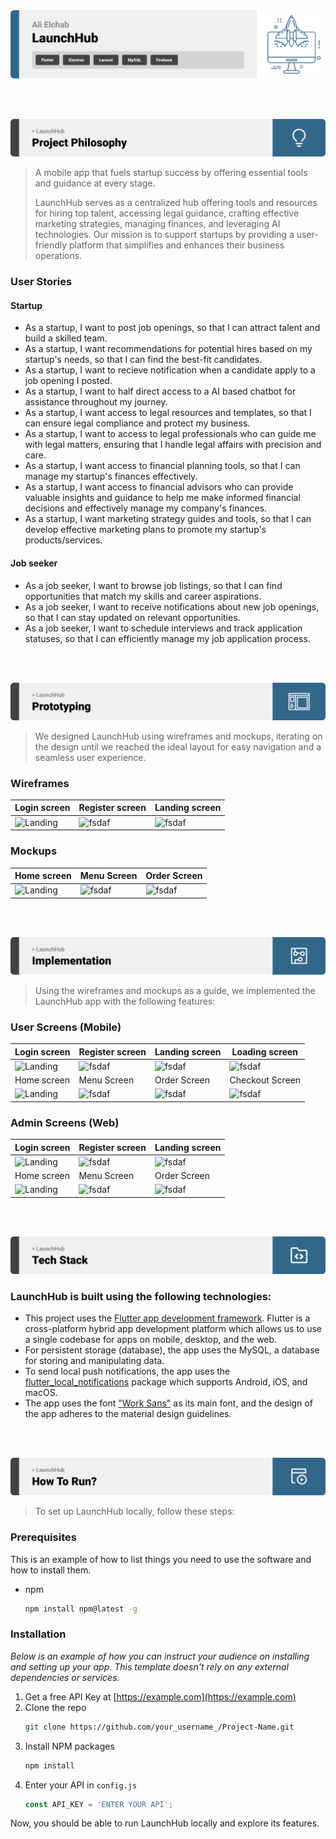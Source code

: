 <img src="./readme/title1.svg"/>

<br><br>

<!-- project philosophy -->
<img src="./readme/title2.svg"/>

> A mobile app that fuels startup success by offering essential tools and guidance at every stage.
>
> LaunchHub serves as a centralized hub offering tools and resources for hiring top talent, accessing legal guidance, crafting effective marketing strategies, managing finances, and leveraging AI technologies. Our mission is to support startups by providing a user-friendly platform that simplifies and enhances their business operations.

### User Stories
####  Startup
- As a startup, I want to post job openings, so that I can attract talent and build a skilled team.
- As a startup, I want recommendations for potential hires based on my startup's needs, so that I can find the best-fit candidates.
- As a startup, I want to recieve notification when a candidate apply to a job opening I posted.
- As a startup, I want to half direct access to a AI based chatbot for assistance throughout my journey.
- As a startup, I want access to legal resources and templates, so that I can ensure legal compliance and protect my business.
- As a startup, I want to access to legal professionals who can guide me with legal matters, ensuring that I handle legal affairs with precision and care.
- As a startup, I want access to financial planning tools, so that I can manage my startup's finances effectively.
- As a startup, I want access to financial advisors who can provide valuable insights and guidance to help me make informed financial decisions and effectively manage my company's finances.
- As a startup, I want marketing strategy guides and tools, so that I can develop effective marketing plans to promote my startup's products/services. <br/>
#### Job seeker
- As a job seeker, I want to browse job listings, so that I can find opportunities that match my skills and career aspirations.
- As a job seeker, I want to receive notifications about new job openings, so that I can stay updated on relevant opportunities.
- As a  job seeker, I want to schedule interviews and track application statuses, so that I can efficiently manage my job application process.

<br><br>

<!-- Prototyping -->
<img src="./readme/title3.svg"/>

> We designed LaunchHub using wireframes and mockups, iterating on the design until we reached the ideal layout for easy navigation and a seamless user experience.

### Wireframes
| Login screen  | Register screen |  Landing screen |
| ---| ---| ---|
| ![Landing](./readme/demo/1440x1024.png) | ![fsdaf](./readme/demo/1440x1024.png) | ![fsdaf](./readme/demo/1440x1024.png) |

### Mockups
| Home screen  | Menu Screen | Order Screen |
| ---| ---| ---|
| ![Landing](./readme/demo/1440x1024.png) | ![fsdaf](./readme/demo/1440x1024.png) | ![fsdaf](./readme/demo/1440x1024.png) |

<br><br>

<!-- Implementation -->
<img src="./readme/title4.svg"/>

> Using the wireframes and mockups as a guide, we implemented the LaunchHub app with the following features:

### User Screens (Mobile)
| Login screen  | Register screen | Landing screen | Loading screen |
| ---| ---| ---| ---|
| ![Landing](https://placehold.co/900x1600) | ![fsdaf](https://placehold.co/900x1600) | ![fsdaf](https://placehold.co/900x1600) | ![fsdaf](https://placehold.co/900x1600) |
| Home screen  | Menu Screen | Order Screen | Checkout Screen |
| ![Landing](https://placehold.co/900x1600) | ![fsdaf](https://placehold.co/900x1600) | ![fsdaf](https://placehold.co/900x1600) | ![fsdaf](https://placehold.co/900x1600) |

### Admin Screens (Web)
| Login screen  | Register screen |  Landing screen |
| ---| ---| ---|
| ![Landing](./readme/demo/1440x1024.png) | ![fsdaf](./readme/demo/1440x1024.png) | ![fsdaf](./readme/demo/1440x1024.png) |
| Home screen  | Menu Screen | Order Screen |
| ![Landing](./readme/demo/1440x1024.png) | ![fsdaf](./readme/demo/1440x1024.png) | ![fsdaf](./readme/demo/1440x1024.png) |

<br><br>

<!-- Tech stack -->
<img src="./readme/title5.svg"/>

###  LaunchHub is built using the following technologies:

- This project uses the [Flutter app development framework](https://flutter.dev/). Flutter is a cross-platform hybrid app development platform which allows us to use a single codebase for apps on mobile, desktop, and the web.
- For persistent storage (database), the app uses the MySQL, a database for storing and manipulating data.
- To send local push notifications, the app uses the [flutter_local_notifications](https://pub.dev/packages/flutter_local_notifications) package which supports Android, iOS, and macOS.
- The app uses the font ["Work Sans"](https://fonts.google.com/specimen/Work+Sans) as its main font, and the design of the app adheres to the material design guidelines.

<br><br>

<!-- How to run -->
<img src="./readme/title6.svg"/>

> To set up LaunchHub locally, follow these steps:

### Prerequisites

This is an example of how to list things you need to use the software and how to install them.
* npm
  ```sh
  npm install npm@latest -g
  ```

### Installation

_Below is an example of how you can instruct your audience on installing and setting up your app. This template doesn't rely on any external dependencies or services._

1. Get a free API Key at [https://example.com](https://example.com)
2. Clone the repo
   ```sh
   git clone https://github.com/your_username_/Project-Name.git
   ```
3. Install NPM packages
   ```sh
   npm install
   ```
4. Enter your API in `config.js`
   ```js
   const API_KEY = 'ENTER YOUR API';
   ```

Now, you should be able to run LaunchHub locally and explore its features.
